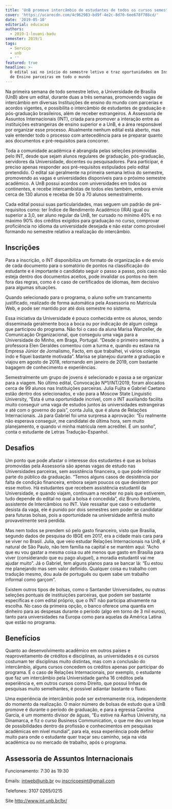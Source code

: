 ```yaml
---
title: 'UnB promove intercâmbio de estudantes de todos os cursos semestralmente '
cover: 'https://ucarecdn.com/4c962983-bd9f-4e2c-8d70-6ee678f788cd/'
date: '2019-05-10'
editorial: educacao
authors:
  - 2019-1-louani-badu
semester: 2019/1
tags:
  - Serviço
  - unb
  - ''
featured: true
headline: >-
  O edital sai no início do semestre letivo e traz oportunidades em Instituições
  de Ensino parceiras em todo o mundo
---
```

Na primeira semana de todo semestre letivo, a Universidade de Brasília (UnB) abre um edital, durante duas a três semanas, promovendo vagas de intercâmbio em diversas Instituições de ensino do mundo com parcerias e acordos vigentes, e possibilita o intercâmbio de estudantes de graduação e pós-graduação brasileiros, além de receber estrangeiros. A Assessoria de Assuntos Internacionais (INT), criada para promover a interação entre as instituições estrangeiras de ensino superior e a UnB, é a área responsável por organizar esse processo. Atualmente nenhum edital está aberto, mas vale entender todo o processo com antecedência para se preparar quanto aos documentos e pré-requisitos para concorrer. 

Toda a comunidade acadêmica é abrangida pelas seleções promovidas pelo INT, desde que sejam alunos regulares de graduação, pós-graduação, servidores da Universidade, docentes ou pesquisadores. Para participar, é preciso apenas responder aos pré-requisitos estipulados pelo edital pretendido. O edital sai geralmente na primeira semana letiva do semestre, promovendo as vagas e universidades disponíveis para o próximo semestre acadêmico. A UnB possui acordos com universidades em todos os continentes, e recebe intercambistas de todos eles também, embora envie cerca de 130 alunos e receba de 50 a 70 alunos semestralmente. 

Cada edital possui suas particularidades, mas seguem um padrão de pré-requisitos como: ter Índice de Rendimento Acadêmico (IRA) igual ou superior a 3,0, ser aluno regular da UnB, ter cursado no mínimo 40% e no máximo 90% dos créditos exigidos para graduação no curso, comprovar proficiência no idioma da universidade desejada e não estar como provável formando no semestre relativo a realização do intercâmbio. 

## Inscrições

Para a inscrição, o INT disponibiliza um formato de organização e de envio de cada documento para o somatório de pontos na classificação do estudante e é importante o candidato seguir o passo a passo, pois caso não esteja dentro dos documentos aceitos, pode invalidar os pontos no item fora das regras, como é o caso de certificados de idiomas, item decisivo para algumas situações. 

Quando selecionado para o programa, o aluno sofre um trancamento justificado, realizado de forma automática pela Assessoria no Matrícula Web, e pode ser mantido por até dois semestre no sistema.

Essa iniciativa da Universidade é pouco conhecida entre os alunos, sendo disseminada geralmente boca a boca ou por indicação de algum colega que participou do programa. Não foi o caso da aluna Marisa Wanzeller, de Comunicação Organizacional, que conseguiu uma vaga para a Universidade do Minho, em Braga, Portugal. “Desde o primeiro semestre, a professora Elen Geraldes comentou com a turma e, quando eu estava na Empresa Júnior de Jornalismo, Facto, em que trabalhei, vi vários colegas indo e fiquei bastante motivada”. Marisa se planejou durante a graduação e viajou em agosto de 2018, retornando em janeiro de 2019, com bastante bagagem de conhecimento e experiências.

Semestralmente um grupo de jovens é selecionado e passa a se organizar para a viagem. No último edital, Convocação Nº1/INT/2019, foram alocados cerca de 99 alunos nas Instituições parceiras. Julia Fujita e Gabriel Caetano estão dentro dos selecionados, e vão para a Moscow State Linguistic University, “Esta é uma oportunidade incrível, com o INT auxiliando facilita muito conseguir uma vaga de estudos juntos às universidades estrangeiras e até com o governo do país”, conta Julia, que é aluna de Relações Internacionais. Já para Gabriel foi uma surpresa a aprovação: “Eu realmente não esperava conseguir, me candidatei de última hora, sem muito planejamento, e quando vi minha matrícula nem acreditei. É um sonho”, conta o estudante de Letras Tradução-Espanhol.

## Desafios

Um ponto que pode afastar o interesse dos estudantes é que as bolsas promovidas pela Assessoria são apenas vagas de estudo nas Universidades parceiras, sem assistência financeira, o que pode intimidar parte do público da graduação. “Temos alguns casos de desistência por falta de condição financeira, embora sejam poucos os que desistem por esse motivo. Há estudantes que recebem assistência estudantil da Universidade, e quando viajam, continuam a receber no país que estiverem, tudo depende do edital no qual a bolsa é concedida”, diz Bruno Bortoleto, assistente de Intercâmbios no INT. Vale ressaltar que caso o estudante desista da vaga, ele é punido por dois semestres sem poder se candidatar para futuras bolsas, pois a oportunidade na universidade anfitriã muito provavelmente será perdida.

Mas nem todos se prendem só pelo gasto financeiro, visto que Brasília, segundo dados de pesquisa do IBGE em 2017, era a cidade mais cara para se viver no Brasil. Julia, que veio estudar Relações Internacionais na UnB, é natural de São Paulo, não tem família na capital e se mantém aqui: “Acho que eu vou gastar a mesma coisa ou até menos que gasto em Brasília para viver (considerando que eu pago aluguel), a moradia estudantil vai me ajudar muito”. Já o Gabriel, tem alguns planos para se bancar lá: “Eu estou me planejando mas sem valor definido. Qualquer coisa eu trabalho com tradução mesmo, dou aula de português ou quem sabe um trabalho informal como garçom”. 

Existem outros tipos de bolsas, como o Santander Universidades, ou outras seleções pontuais de instituições parceiras, que podem ser bastante específicas e com edital próprio, que o INT não participa ativamente na escolha. No caso da primeira opção, o banco oferece uma quantia em dinheiro para as despesas durante o período (algo em torno de 3 mil euros), tanto para universidades na Europa como para aquelas da América Latina que estão no programa.

## Benefícios

Quanto ao desenvolvimento acadêmico em outros países e reaproveitamento de créditos e disciplinas, as universidades e os cursos costumam ter disciplinas muito distintas, mas com a conclusão do intercâmbio, alguns cursos concedem os créditos apenas por participar do programa. É o caso de Relações Internacionais, por exemplo, o estudante que faz um intercâmbio pela Universidade ganha 16 créditos pela experiência e, em outros cursos como Direito, que possui linhas de pesquisas muito semelhantes, é possível adiantar bastante o fluxo.

Uma experiência de intercâmbio pode ser extremamente rica, independente do momento da realização. O maior número de bolsas de estudo que a UnB promove é durante o período de graduação, e para a egressa Carolina Garcia, é um momento divisor de águas, “Eu estive na Aarhus University, na Dinamarca, e fiz o curso Business Communication, o que me deu um leque de possibilidades dentro da profissão e conhecimentos em pesquisas acadêmicas em nível mundial”, para ela, essa experiência pode definir muito para onde o estudante quer traçar seu caminho, seja na vida acadêmica ou no mercado de trabalho, após o programa.

## Assessoria de Assuntos Internacionais

Funcionamento: 7:30 às 19:30

Emails: intweb@unb.br ou inscricoesint@gmail.com

Telefones: 3107 0265/0215 

Site http://www.int.unb.br/br/

